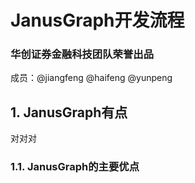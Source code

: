 # JanusGraph开发流程

<h3>华创证券金融科技团队荣誉出品 </h3>
成员：@jiangfeng @haifeng @yunpeng

## 1. JanusGraph有点
对对对

### 1.1. JanusGraph的主要优点
